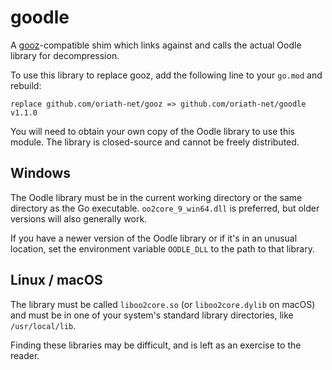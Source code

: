 goodle
======

A [gooz](https://github.com/oriath-net/gooz)-compatible shim which links
against and calls the actual Oodle library for decompression.

To use this library to replace gooz, add the following line to your `go.mod`
and rebuild:

    replace github.com/oriath-net/gooz => github.com/oriath-net/goodle v1.1.0

You will need to obtain your own copy of the Oodle library to use this module.
The library is closed-source and cannot be freely distributed.


Windows
-------

The Oodle library must be in the current working directory or the same
directory as the Go executable. `oo2core_9_win64.dll` is preferred, but older
versions will also generally work.

If you have a newer version of the Oodle library or if it's in an unusual
location, set the environment variable `OODLE_DLL` to the path to that
library.


Linux / macOS
-------------

The library must be called `liboo2core.so` (or `liboo2core.dylib` on macOS)
and must be in one of your system's standard library directories, like
`/usr/local/lib`.

Finding these libraries may be difficult, and is left as an exercise to the
reader.
